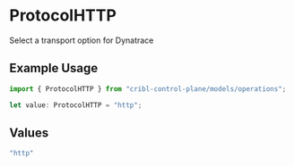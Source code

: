 # ProtocolHTTP

Select a transport option for Dynatrace

## Example Usage

```typescript
import { ProtocolHTTP } from "cribl-control-plane/models/operations";

let value: ProtocolHTTP = "http";
```

## Values

```typescript
"http"
```
